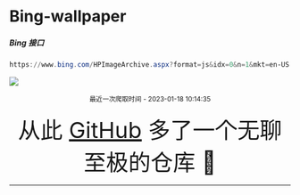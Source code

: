 # Bing-wallpaper

##### Bing 接口

```powershell
https://www.bing.com/HPImageArchive.aspx?format=js&idx=0&n=1&mkt=en-US
```

 ![](https://s.cn.bing.net/th?id=OHR.SessileOaks_EN-US1487454928_1920x1080.jpg)

<p align='center' >
    <small>
        最近一次爬取时间 - 2023-01-18 10:14:35
    </small>
    <br>
    <br>
    <font size=7>
        <small>
            从此 <a href='https://github.com/'>GitHub</a> 多了一个无聊至极的仓库  🍳
        </small>
    </font>
</p>
<hr>
